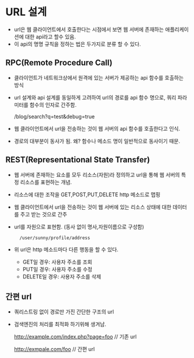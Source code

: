 # URL 설계
- url은 웹 클라이언트에서 호출한다는 시점에서 보면 웹 서버에 존재하는 애플리케이션에 대한 api라고 할수 있음.
- 이 api의 명명 규칙을 정하는 법은 두가지로 분류 할 수 있다.
## RPC(Remote Procedure Call)
-  클라이언트가 네트워크상에서 원격에 있는 서버가 제공하는 api 함수를 호출하는 방식
- url 설계와 api 설계를 동일하게 고려하여 url의 경로를 api 함수 명으로, 쿼리 파라미터를 함수의 인자로 간주함.

    /blog/search?q=test&debug=true

- 웹 클라이언트에서 url을 전송하는 것이 웹 서버의 api 함수를 호출한다고 인식.
- 경로의 대부분이 동사가 됨. 왜? 함수나 메소드 명이 일반적으로 동사이기 때문.

## REST(Representational State Transfer)
- 웹 서버에 존재하는 요소를 모두 리소스(자원)라 정의하고 url을 통해 웹 서버의 특정 리소스를 표현하는 개념.
- 리소스에 대한 조작을 GET,POST,PUT,DELETE http 메소드로 맵핑
- 웹 클라이언트에서 url을 전송하는 것이 웹 서버에 있는 리소스 상태에 대한 데이터를 주고 받는 것으로 간주 
- url를 자원으로 표현함. (동사 없이 명사,자원이름으로 구성함)

        /user/sunny/profile/address
        
- 위 url은 http 메소드마다 다른 행동을 할 수 있다.
    + GET일 경우: 사용자 주소를 조회
    + PUT일 경우: 사용자 주소를 수정
    + DELETE일 경우: 사용자 주소를 삭제


## 간편 url
- 쿼리스트링 없이 경로만 가진 간단한 구조의 url
- 검색엔진의 처리를 최적화 하기위해 생겨남.

    http://example.com/index.php?page=foo // 기존 url 

    http://exmpale.com/foo // 간편 url


